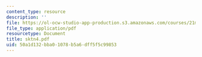 ```yaml
---
content_type: resource
description: ''
file: https://ol-ocw-studio-app-production.s3.amazonaws.com/courses/21m-735-technical-design-scenery-mechanisms-and-special-effects-spring-2004/50a1d132bba01078b5a6dff5f5c99853_sktn4.pdf
file_type: application/pdf
resourcetype: Document
title: sktn4.pdf
uid: 50a1d132-bba0-1078-b5a6-dff5f5c99853
---
```

